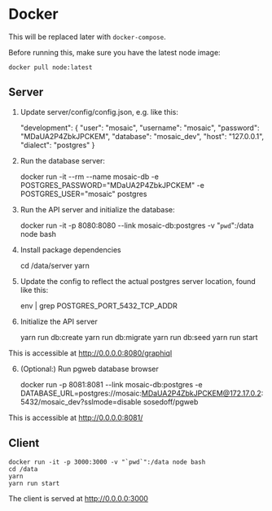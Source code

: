 # Docker

This will be replaced later with `docker-compose`.

Before running this, make sure you have the latest node image:

    docker pull node:latest

## Server

1. Update server/config/config.json, e.g. like this:

    "development": {
      "user": "mosaic",
      "username": "mosaic",
      "password": "MDaUA2P4ZbkJPCKEM",
      "database": "mosaic_dev",
      "host": "127.0.0.1",
      "dialect": "postgres"
    }


1. Run the database server:

    docker run -it --rm --name mosaic-db -e POSTGRES_PASSWORD="MDaUA2P4ZbkJPCKEM" -e POSTGRES_USER="mosaic" postgres


2. Run the API server and initialize the database:

    docker run -it -p 8080:8080 --link mosaic-db:postgres -v "`pwd`":/data node bash


3. Install package dependencies

    cd /data/server
    yarn


4. Update the config to reflect the actual postgres server location, found like this:

    env | grep POSTGRES_PORT_5432_TCP_ADDR


5. Initialize the API server

    yarn run db:create
    yarn run db:migrate
    yarn run db:seed
    yarn run start

This is accessible at http://0.0.0.0:8080/graphiql


6. (Optional:) Run pgweb database browser

    docker run -p 8081:8081 --link mosaic-db:postgres -e DATABASE_URL=postgres://mosaic:MDaUA2P4ZbkJPCKEM@172.17.0.2:5432/mosaic_dev?sslmode=disable sosedoff/pgweb

This is accessible at http://0.0.0.0:8081/

## Client

    docker run -it -p 3000:3000 -v "`pwd`":/data node bash
    cd /data
    yarn
    yarn run start

The client is served at http://0.0.0.0:3000
